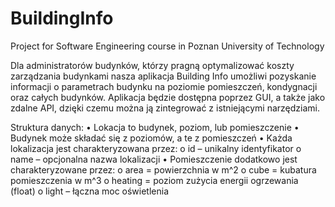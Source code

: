 # BuildingInfo
Project for Software Engineering course in Poznan University of Technology

Dla administratorów budynków, którzy pragną optymalizować koszty zarządzania budynkami 
nasza aplikacja Building Info umożliwi pozyskanie informacji o parametrach budynku
na poziomie pomieszczeń, kondygnacji oraz całych budynków. 
Aplikacja będzie dostępna poprzez GUI, a także jako zdalne API,
dzięki czemu można ją zintegrować z istniejącymi narzędziami.

Struktura danych:
• Lokacja to budynek, poziom, lub pomieszczenie
• Budynek może składać się z poziomów, a te z pomieszczeń
• Każda lokalizacja jest charakteryzowana przez:
    o id – unikalny identyfikator
    o name – opcjonalna nazwa lokalizacji
• Pomieszczenie dodatkowo jest charakteryzowane przez:
   o area = powierzchnia w m^2
   o cube = kubatura pomieszczenia w m^3
   o heating = poziom zużycia energii ogrzewania (float)
   o light – łączna moc oświetlenia


